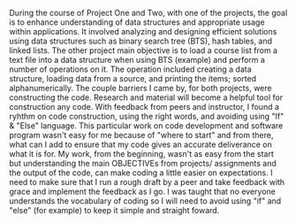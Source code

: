 During the course of Project One and Two, with one of the projects, the goal is to enhance understanding of data 
structures and appropriate usage within applications. It involved analyzing and designing efficient solutions using 
data structures such as binary search tree (BTS), hash tables, and linked lists. The other project  main objective is to load
a course list from a text file into a data structure when using BTS (example) and perform a number of operations on it.
The operation included creating a data structure, loading data from a source, and printing the items; sorted alphanumerically.
The couple barriers I came by, for both projects, were constructing the code. Research and material will become a helpful
tool for construction any code. With feedback from peers and instructor, I found a ryhthm on code construction, using the right words,
and avoiding using "If" & "Else" language. This particular work on code development and software program wasn't easy for me 
because of "where to start" and from there, what can I add to ensure that my code gives an  accurate deliverance on what it is for.
My work, from the beginning, wasn't as easy from the start but understanding the main OBJECTIVEs from projects/ assignments and the output 
of the code, can make coding a little easier on expectations. I need to make sure that I run a rough draft by a peer and 
take feedback with grace and implement the feedback as I go. I was taught that no everyone understands the vocabulary of coding
so I will need to avoid using "if" and "else" (for example) to keep it simple and straight foward. 

